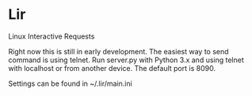 # Lir
Linux Interactive Requests

Right now this is still in early development. The easiest way to send command is using telnet. Run server.py with Python 3.x and using telnet with localhost or from another device. The default port is 8090.

Settings can be found in ~/.lir/main.ini
